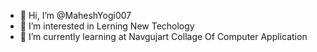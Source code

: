 - 👋 Hi, I’m @MaheshYogi007
- 👀 I’m interested in Lerning New Techology
- 🌱 I’m currently learning at Navgujart Collage Of Computer Application


<!---
MaheshYogi007/MaheshYogi007 is a ✨ special ✨ repository because its `README.md` (this file) appears on your GitHub profile.
You can click the Preview link to take a look at your changes.
--->
